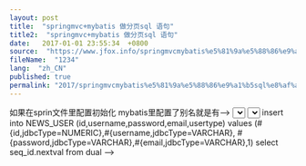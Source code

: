```yaml
---
layout: post
title:  "springmvc+mybatis 做分页sql 语句"
title2:  "springmvc+mybatis 做分页sql 语句"
date:   2017-01-01 23:55:34  +0800
source:  "https://www.jfox.info/springmvcmybatis%e5%81%9a%e5%88%86%e9%a1%b5sql%e8%af%ad%e5%8f%a5.html"
fileName:  "1234"
lang:  "zh_CN"
published: true
permalink: "2017/springmvcmybatis%e5%81%9a%e5%88%86%e9%a1%b5sql%e8%af%ad%e5%8f%a5.html"
---
```


<?xml version=”1.0″ encoding=”UTF-8″ ?><!DOCTYPE mapperPUBLIC “-//mybatis.org//DTD Mapper 3.0//EN”“http://mybatis.org/dtd/mybatis-3-mapper.dtd”><mapper namespace=”ssmy.dao.UserDao”> <resultMap type=”ssmy.dto.User” id=”User”> <!–<resultMap type=”User” id=”User”> 如果在sprin文件里配置初始化 mybatis里配置了别名就是有–> <!– 用id属性来映射主键字段 –> <id property=”id” column=”id” jdbcType=”INTEGER”/> <!– 用result属性来映射非主键字段 –> <result property=”userName” column=”userName” jdbcType=”VARCHAR”/> <result property=”password” column=”password” jdbcType=”VARCHAR”/> <result property=”trueName” column=”trueName” jdbcType=”VARCHAR”/> <result property=”email” column=”email” jdbcType=”VARCHAR”/> <result property=”phone” column=”phone” jdbcType=”VARCHAR”/> <result property=”roleName” column=”roleName” jdbcType=”VARCHAR”/>  </resultMap> <!–分页返回类型list 可以使用map User对应的是resultMap size每页的大小–> <select id=”find” resultMap=”User” parameterType=”Map”> select t2.* from  ( select t1.*,rownum rn from t_user t1  <where>  <if test =”userName !=null and userName !=” “> t1.userName like ‘%’||#{userName,jdbcType=VARCHAR}||’%’ </if> </where> ) t2 <where> <if test =”start !=null and start !=””> <![CDATA[and t2.rn >=#{start}]]> </if> <if test =”size !=null and size !=””> and <![CDATA[t2.rn <=#{size}]]> </if> </where> </select> <!–获取总记录数 –> <select id=”getTotal” parameterType=”Map” resultType=”java.lang.Integer”> select count(1) from t_user <where>  <if test =”userName !=null and userName !=” “> userName like ‘%’||#{userName,jdbcType=VARCHAR}||’%’ </if> </where> </select> <!–<insert id=”createser” parameterType=”User”> insert into NEWS_USER (id,username,password,email,usertype) values (#{id,jdbcType=NUMERIC},#{username,jdbcType=VARCHAR}, #{password,jdbcType=VARCHAR},#{email,jdbcType=VARCHAR},1)  <selectKey resultType=”int” order=”BEFORE” keyProperty=”id”>  select seq_id.nextval from dual  </selectKey> </insert>–></mapper>
